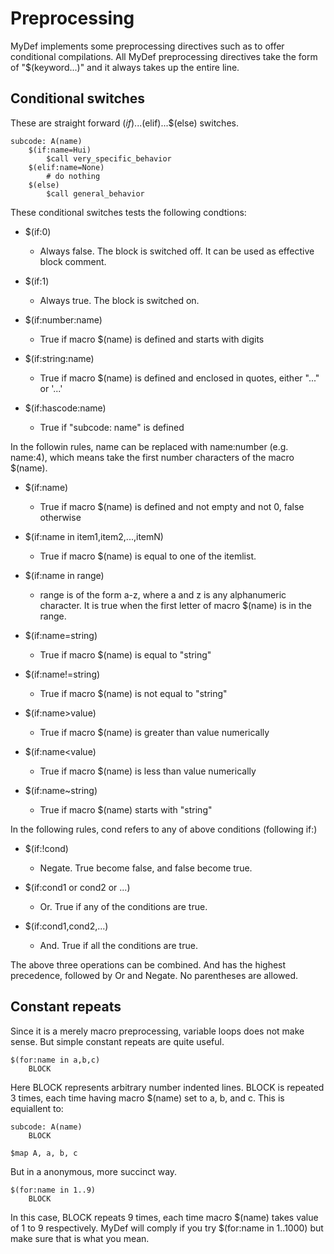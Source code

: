 # Preprocessing

MyDef implements some preprocessing directives such as to offer conditional compilations. All MyDef preprocessing directives take the form of "$(keyword...)" and it always takes up the entire line. 

Conditional switches
---------------

These are straight forward $(if)...$(elif)...$(else) switches. 

```
subcode: A(name)
    $(if:name=Hui)
        $call very_specific_behavior
    $(elif:name=None)
        # do nothing
    $(else)
        $call general_behavior
```

These conditional switches tests the following condtions:

* $(if:0)
    - Always false. The block is switched off. It can be used as effective block comment.

* $(if:1)
    - Always true. The block is switched on.

* $(if:number:name)
    - True if macro $(name) is defined and starts with digits

* $(if:string:name)
    - True if macro $(name) is defined and enclosed in quotes, either "..." or '...'

* $(if:hascode:name)
    - True if "subcode: name" is defined

In the followin rules, name can be replaced with name:number (e.g. name:4), which means take the first number characters of the macro $(name).

* $(if:name)
    - True if macro $(name) is defined and not empty and not 0, false otherwise

* $(if:name in item1,item2,...,itemN)
    - True if macro $(name) is equal to one of the itemlist. 

* $(if:name in range)
    - range is of the form a-z, where a and z is any alphanumeric character. It is true when the first letter of macro $(name) is in the range.

* $(if:name=string)
    - True if macro $(name) is equal to "string" 

* $(if:name!=string)
    - True if macro $(name) is not equal to "string" 

* $(if:name>value)
    - True if macro $(name) is greater than value numerically

* $(if:name<value)
    - True if macro $(name) is less than value numerically

* $(if:name~string)
    - True if macro $(name) starts with "string"

In the following rules, cond refers to any of above conditions (following if:)

* $(if:!cond)
    - Negate. True become false, and false become true.

* $(if:cond1 or cond2 or ...)
    - Or. True if any of the conditions are true.

* $(if:cond1,cond2,...)
    - And. True if all the conditions are true.

The above three operations can be combined. And has the highest precedence, followed by Or and Negate. No parentheses are allowed.

Constant repeats
---------------

Since it is a merely macro preprocessing, variable loops does not make sense. But simple constant repeats are quite useful.

```
$(for:name in a,b,c)
    BLOCK
```

Here BLOCK represents arbitrary number indented lines. BLOCK is repeated 3 times, each time having macro $(name) set to a, b, and c. This is equiallent to:
```
subcode: A(name)
    BLOCK

$map A, a, b, c
```

But in a anonymous, more succinct way. 

```
$(for:name in 1..9)
    BLOCK
```
In this case, BLOCK repeats 9 times, each time macro $(name) takes value of 1 to 9 respectively. MyDef will comply if you try $(for:name in 1..1000) but make sure that is what you mean.


